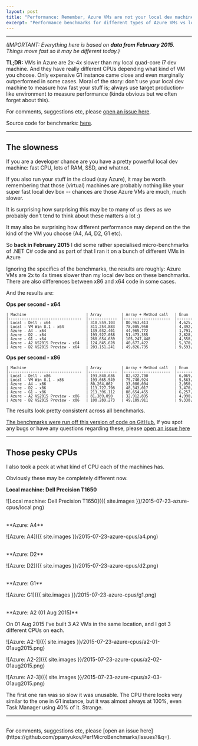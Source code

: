 ```yaml
---
layout: post
title: "Performance: Remember, Azure VMs are not your local dev machines"
excerpt: "Performance benchmarks for different types of Azure VMs vs local dev machine and CPU information for each VM type."
---
```



------------

*(IMPORTANT: Everything here is based on **data from February 2015**. Things move fast so it may be different today.)*



**TL;DR:** VMs in Azure are 2x-4x slower than my local quad-core i7 dev machine. 
And they have really different CPUs depending what kind of VM you choose.
Only expensive G1 instance came close and even marginally outperformed in some cases.
Moral of the story: don't use your local dev machine to measure how fast your stuff is;
always use target production-like environment to measure performance
(kinda obvious but we often forget about this).

For comments, suggestions etc, please [open an issue here](https://github.com/ppanyukov/PerfMicroBenchmarks/issues?&q=).

Source code for benchmarks: [here](https://github.com/ppanyukov/PerfMicroBenchmarks/tree/1b6f6b6b3a0d45c9a3abe6483914da604312d73f/EnumDictionaryBenchmarks).


-------------

## The slowness

If you are a developer chance are you have a pretty powerful local dev machine: 
fast CPU, lots of RAM, SSD, and whatnot.

If you also run your stuff in the cloud (say Azure), 
it may be worth remembering that those (virtual) machines are probably
nothing like your super fast local dev box -- chances are those Azure VMs
are much, much slower.

It is surprising how surprising this may be to many of us devs as we probably 
don't tend to think about these matters a lot :)

It may also be surprising how different performance may depend on the the
kind of the VM you choose (A4, A4, D2, G1 etc).

So **back in February 2015** I did some rather specialised micro-benchmarks of .NET C# code
and as part of that I ran it on a bunch of different VMs in Azure

Ignoring the specifics of the benchmarks, the results are roughly: Azure VMs are 2x to 4x
times slower than my local dev box on these benchmarks.  There are also differences between
x86 and x64 code in some cases.

And the results are:

**Ops per second - x64**

<pre style="font-size:small">
| Machine                           | Array         | Array + Method call   | Enum          | String        | Byte          |
|---------------------------------  |-------------  |---------------------  |-----------    |-----------    |------------   |
| Local - Dell - x64                | 310,559,103   | 80,963,413            | 4,625,365     | 8,533,679     | 16,679,009    |
| Local - VM Win 8.1 - x64          | 311,254,883   | 78,005,950            | 4,392,417     | 7,977,267     | 12,429,547    |
| Azure - A4 - x64                  | 139,032,401   | 44,965,772            | 1,791,762     | 2,324,881     | 4,984,948     |
| Azure - D2 - x64                  | 193,927,058   | 51,473,355            | 2,828,105     | 4,769,452     | 8,525,123     |
| Azure - G1 - x64                  | 268,654,639   | 105,247,448           | 4,558,606     | 8,562,353     | 16,172,684    |
| Azure - A2 VS2015 Preview - x64   | 124,845,628   | 40,677,422            | 5,370,280     | 2,416,338     | 5,016,827     |
| Azure - D2 VS2015 Preview - x64   | 203,151,241   | 49,826,795            | 9,593,304     | 4,765,592     | 9,386,226     |
</pre>


**Ops per second - x86**

<pre style="font-size:small">
| Machine                           | Array         | Array + Method call   | Enum          | String        | Byte          |
|---------------------------------  |-------------  |---------------------  |-----------    |-----------    |------------   |
| Local - Dell - x86                | 193,840,636   | 82,422,700            | 6,069,700     | 8,075,636     | 17,371,795    |
| Local - VM Win 8.1 - x86          | 193,665,549   | 75,740,924            | 5,563,796     | 7,302,632     | 16,366,795    |
| Azure - A4 - x86                  | 80,264,062    | 33,080,094            | 2,050,821     | 1,992,817     | 5,379,848     |
| Azure - D2 - x86                  | 113,727,798   | 48,343,017            | 3,470,515     | 4,648,138     | 9,841,217     |
| Azure - G1 - x86                  | 213,396,112   | 88,654,455            | 6,257,989     | 8,363,788     | 17,001,400    |
| Azure - A2 VS2015 Preview - x86   | 81,389,090    | 32,912,895            | 4,990,778     | 2,032,477     | 5,208,128     |
| Azure - D2 VS2015 Preview - x86   | 108,289,273   | 49,189,911            | 9,338,231     | 4,304,893     | 9,159,962     |
</pre>


The results look pretty consistent across all benchmarks.

[The benchmarks were run off this version of code on GitHub.](https://github.com/ppanyukov/PerfMicroBenchmarks/tree/1b6f6b6b3a0d45c9a3abe6483914da604312d73f/EnumDictionaryBenchmarks)
If you spot any bugs or have any questions regarding these, please [open an issue here](https://github.com/ppanyukov/PerfMicroBenchmarks/issues?&q=)


----------

## Those pesky CPUs

I also took a peek at what kind of CPU each of the machines has.

Obviously these may be completely different now.


**Local machine: Dell Precision T1650**

![Local machine: Dell Precision T1650]({{ site.images }}/2015-07-23-azure-cpus/local.png)


<br/>
**Azure: A4**

![Azure: A4]({{ site.images }}/2015-07-23-azure-cpus/a4.png)


<br/>
**Azure: D2**

![Azure: D2]({{ site.images }}/2015-07-23-azure-cpus/d2.png)



<br/>
**Azure: G1**

![Azure: G1]({{ site.images }}/2015-07-23-azure-cpus/g1.png)


<br/>
**Azure: A2 (01 Aug 2015)**

On 01 Aug 2015 I've built 3 A2 VMs in the same location, and I got 
3 different CPUs on each.

![Azure: A2-1]({{ site.images }}/2015-07-23-azure-cpus/a2-01-01aug2015.png)

![Azure: A2-2]({{ site.images }}/2015-07-23-azure-cpus/a2-02-01aug2015.png)

![Azure: A2-3]({{ site.images }}/2015-07-23-azure-cpus/a2-03-01aug2015.png)
    


The first one ran was so slow it was unusable. The CPU there looks very similar
to the one in G1 instance, but it was almost always at 100%, even Task Manager
using 40% of it. Strange.


--------
<br/>
For comments, suggestions etc, please [open an issue here](https://github.com/ppanyukov/PerfMicroBenchmarks/issues?&q=).

